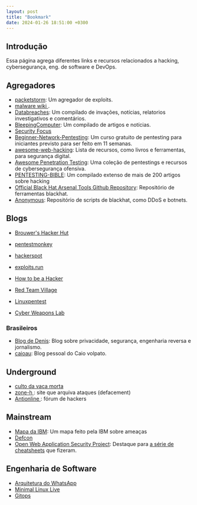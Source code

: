 ```yaml
---
layout: post
title: "Bookmark"
date: 2024-01-26 18:51:00 +0300 
---
```


## Introdução

Essa página agrega diferentes links e recursos relacionados a hacking, cybersegurança, eng. de software e DevOps.

## Agregadores
-  <a href = "https://packetstormsecurity.com/">packetstorm</a>: Um agregador de exploits.
- <a href="https://malwiki.org/index.php?title=Main_Page"> malware wiki </a>.
- <a href="https://www.databreaches.net/">Databreaches</a>: Um compilado de invações, notícias, relatorios investigativos e comentários.
- <a href="https://www.bleepingcomputer.com/">BleepingComputer</a>: Um compilado de artigos e notícias.
- <a href="https://www.securityfocus.com/"> Security Focus </a>
- <a href="https://github.com/hmaverickadams/Beginner-Network-Pentesting">Beginner-Network-Pentesting</a>: Um curso gratuito de pentesting para iniciantes previsto para ser feito em 11 semanas.
- <a href="https://github.com/infoslack/awesome-web-hacking">awesome-web-hacking</a>: Lista de recursos, como livros e ferramentas, para segurança digital.
- <a href="https://github.com/enaqx/awesome-pentest">Awesome Penetration Testing</a>: Uma coleção de pentestings e recursos de cybersegurança ofensiva.
- <a href="https://github.com/blaCCkHatHacEEkr/PENTESTING-BIBLE">PENTESTING-BIBLE</a>: Um compilado extenso de mais de 200 artigos sobre hacking
- <a href="https://github.com/toolswatch/blackhat-arsenal-tools">Official Black Hat Arsenal Tools Github Repository</a>: Repositório de ferramentas blackhat.
- <a href="https://github.com/H1R0GH057/Anonymous">Anonymous</a>: Repositório de scripts de blackhat, como DDoS e botnets.

## Blogs

- <a href="https://www.win.tue.nl/~aeb/linux/hh/"> Brouwer's Hacker Hut</a>

- <a href="http://pentestmonkey.net/">pentestmonkey</a>
- <a href="https://hackerspot.net/">hackerspot</a>
- <a href="https://exploits.run/"> exploits.run </a>
- <a href="http://www.catb.org/~esr/faqs/hacker-howto.html"> How to be a Hacker </a>
- <a href="https://redteamvillage.io/"> Red Team Village </a>
- <a href="https://linuxpentest.com.br/"> Linuxpentest </a>
- <a href="https://null-byte.wonderhowto.com/collection/cyber-weapons-lab/"> Cyber Weapons Lab </a>

### Brasileiros
- <a href="https://deniszanin.com/"> Blog de Denis</a>: Blog sobre privacidade, segurança, engenharia reversa e jornalismo.
- [caioau](https://caioau.net/): Blog pessoal do Caio volpato.
    
## Underground
- <a href="https://cultdeadcow.com">culto da vaca morta</a>
- <a href="http://www.zone-h.org/"> zone-h </a>: site que arquiva ataques (defacement)
- <a href="https://www.antionline.com/"> Antionline </a>: fórum de hackers
        

## Mainstream
- <a href="https://exchange.xforce.ibmcloud.com/activity/map">Mapa da IBM</a>: Um mapa feito pela IBM sobre ameaças
- <a href="https://defcon.org/">Defcon</a>
- <a href="https://owasp.org/">Open Web Application Security Project</a>: Destaque para <a href="https://cheatsheetseries.owasp.org/cheatsheets/LDAP_Injection_Prevention_Cheat_Sheet.html">a série de cheatsheets</a> que fizeram. 


## Engenharia de Software
- [Arquitetura do WhatsApp](https://newsletter.systemdesign.one/p/whatsapp-engineering)
- [Minimal Linux Live](https://ivandavidov.github.io/minimal/book/)
- [Gitops](https://github.com/readme/featured/defining-gitops)
